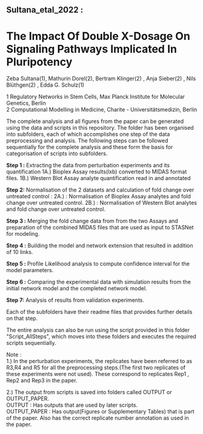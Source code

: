 ## Sultana_etal_2022 : 
# The Impact Of Double X-Dosage On Signaling Pathways Implicated In Pluripotency
Zeba Sultana(1), Mathurin Dorel(2), Bertram Klinger(2) , Anja Sieber(2) , Nils Blüthgen(2) , Edda G. Schulz(1)    

1 Regulatory Networks in Stem Cells, Max Planck Institute for Molecular Genetics, Berlin    
2 Computational Modelling in Medicine, Charite - Universitätsmedizin, Berlin 




The complete analysis and all figures from the paper can be generated using the data and scripts in this repository.
The folder has been organised into subfolders, each of which accomplishes one step of the data preprocessing and analysis.
The following steps can be followed sequentially for the complete analysis and these form the basis for categorisation of scripts into subfolders.  

**Step 1 :** Extracting the data from perturbation experiments and its quantification
1A.) Bioplex Assay results(lxb) converted to MIDAS format files.
1B.) Western Blot Assay analyte quantification read in and annotated

**Step 2:** Normalisation of the 2 datasets and calculation of fold change over untreated control :
2A.) : Normalisation of Bioplex Assay analytes and fold change over untreated control.
2B.) : Normalisation of Western Blot analytes and fold change over untreated control.

**Step 3 :** Merging the fold change data from from the two Assays and preparation of the combined MIDAS files that are used as input to STASNet for modeling.

**Step 4 :** Building the model and network extension that resulted in addition of 10 links.

**Step 5 :** Profile Likelihood analysis to compute confidence interval for the model parameters.

**Step 6 :** Comparing the experimental data with simulation results from the initial network model and the completed network model.

**Step 7:** Analysis of results from validation experiments.

Each of the subfolders have their readme files that provides further details on that step.

The entire analysis can also be run using the script provided in this folder "Script_AllSteps", which moves into these folders and executes the required scripts sequentially. 

Note :   
1.) In the perturbation experiments, the replicates have been referred to as R3,R4 and R5 for all the preprocessing steps.(The first two replicates of these experiments were not used). These correspond to replicates Rep1 , Rep2 and Rep3 in the paper.

2.) The output from scripts is saved into folders called OUTPUT or OUTPUT_PAPER.   
OUTPUT : Has outputs that are used by later scripts.   
OUTPUT_PAPER : Has output(Figures or Supplementary Tables) that is part of the paper. Also has the correct replicate number annotation as used in the paper.

